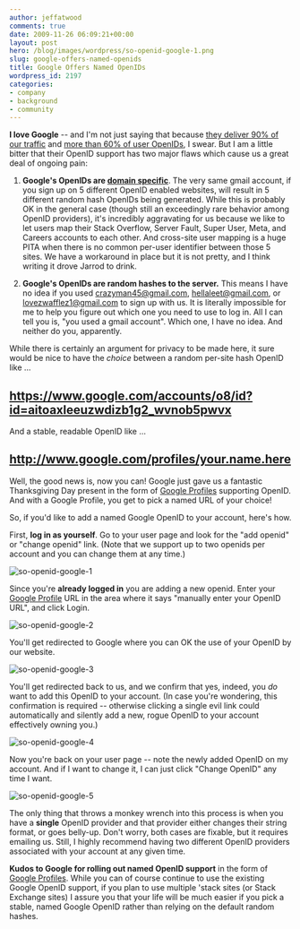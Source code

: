 ```yaml
---
author: jeffatwood
comments: true
date: 2009-11-26 06:09:21+00:00
layout: post
hero: /blog/images/wordpress/so-openid-google-1.png
slug: google-offers-named-openids
title: Google Offers Named OpenIDs
wordpress_id: 2197
categories:
- company
- background
- community
---
```



**I love Google** -- and I'm not just saying that because [they deliver 90% of our traffic](http://www.codinghorror.com/blog/archives/001224.html) and [more than 60% of user OpenIDs](http://meta.stackoverflow.com/questions/31021/what-openid-providers-should-we-feature-on-the-login-page), I swear. But I am a little bitter that their OpenID support has two major flaws which cause us a great deal of ongoing pain:







  1. **Google's OpenIDs are [domain specific](http://blog.stackoverflow.com/2009/04/googles-openids-are-unique-per-domain/)**. The very same gmail account, if you sign up on 5 different OpenID enabled websites, will result in 5 different random hash OpenIDs being generated. While this is probably OK in the general case (though still an exceedingly rare behavior among OpenID providers), it's incredibly aggravating for us because we like to let users map their Stack Overflow, Server Fault, Super User, Meta, and Careers accounts to each other. And cross-site user mapping is a huge PITA when there is no common per-user identifier between those 5 sites. We have a workaround in place but it is not pretty, and I think writing it drove Jarrod to drink.

  2. **Google's OpenIDs are random hashes to the server.** This means I have no idea if you used crazyman45@gmail.com, hellaleet@gmail.com, or lovezwafflez1@gmail.com to sign up with us. It is literally impossible for me to help you figure out which one you need to use to log in. All I can tell you is, "you used a gmail account". Which one, I have no idea. And neither do you, apparently.




While there is certainly an argument for privacy to be made here, it sure would be nice to have the _choice_ between a random per-site hash OpenID like …





## https://www.google.com/accounts/o8/id?id=aitoaxleeuzwdizb1g2_wvnob5pwvx





And a stable, readable OpenID like …





## http://www.google.com/profiles/your.name.here





Well, the good news is, now you can! Google just gave us a fantastic Thanksgiving Day present in the form of [Google Profiles](http://www.google.com/profiles) supporting OpenID. And with a Google Profile, you get to pick a named URL of your choice!



So, if you'd like to add a named Google OpenID to your account, here's how. 



First, **log in as yourself**. Go to your user page and look for the "add openid" or "change openid" link. (Note that we support up to two openids per account and you can change them at any time.)



![so-openid-google-1](/blog/images/wordpress/so-openid-google-1.png)



Since you're **already logged in** you are adding a new openid. Enter your [Google Profile](http://www.google.com/profiles) URL in the area where it says "manually enter your OpenID URL", and click Login.



![so-openid-google-2](/blog/images/wordpress/so-openid-google-2.png)



You'll get redirected to Google where you can OK the use of your OpenID by our website.



![so-openid-google-3](/blog/images/wordpress/so-openid-google-3.png)



You'll get redirected back to us, and we confirm that yes, indeed, you _do_ want to add this OpenID to your account. (In case you're wondering, this confirmation is required -- otherwise clicking a single evil link could automatically and silently add a new, rogue OpenID to your account effectively owning you.)



![so-openid-google-4](/blog/images/wordpress/so-openid-google-4.png)



Now you're back on your user page -- note the newly added OpenID on my account. And if I want to change it, I can just click "Change OpenID" any time I want.



![so-openid-google-5](/blog/images/wordpress/so-openid-google-5.png)



The only thing that throws a monkey wrench into this process is when you have a **single** OpenID provider and that provider either changes their string format, or goes belly-up. Don't worry, both cases are fixable, but it requires emailing us. Still, I highly recommend having two different OpenID providers associated with your account at any given time.



**Kudos to Google for rolling out named OpenID support** in the form of [Google Profiles](http://www.google.com/profiles). While you can of course continue to use the existing Google OpenID support, if you plan to use multiple 'stack sites (or Stack Exchange sites) I assure you that your life will be much easier if you pick a stable, named Google OpenID rather than relying on the default random hashes.

